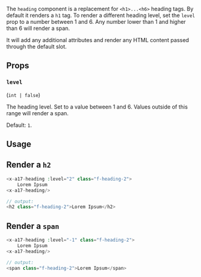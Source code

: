 The `heading` component is a replacement for `<h1>...<h6>` heading tags. By default it renders a `h1` tag. To render a different heading level, set the `level` prop to a number between 1 and 6. Any number lower than 1 and higher than 6 will render a span.

It will add any additional attributes and render any HTML content passed through the default slot.

## Props

### `level`
(`int | false`)

The heading level. Set to a value between 1 and 6. Values outside of this range will render a span.

Default: `1`.

## Usage

## Render a `h2`

```php
<x-a17-heading :level="2" class="f-heading-2">
    Lorem Ipsum
<x-a17-heading/>

// output:
<h2 class="f-heading-2">Lorem Ipsum</h2>
```

## Render a `span`

```php
<x-a17-heading :level="-1" class="f-heading-2">
    Lorem Ipsum
<x-a17-heading/>

// output:
<span class="f-heading-2">Lorem Ipsum</span>
```
